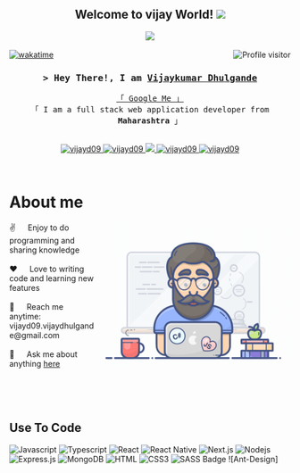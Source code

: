 <!-- Header Section -->
<h2 align="center">
  Welcome to vijay World!
  <img src="https://media.giphy.com/media/hvRJCLFzcasrR4ia7z/giphy.gif" width="28">
</h2>

<p align="center">
  <a href="https://github.com/vijayd09">
    <img src="https://readme-typing-svg.herokuapp.com/?lines=Self%20Taught%20Programmer;Front%20End%20Developer;1.5%2B%20years%20of%20coding%20experience;Always%20learning%20new%20things&center=true&width=380&height=45">
  </a>
</p>

<a href="https://komarev.com/ghpvc/?username=vijayd09">
  <img align="right" src="https://komarev.com/ghpvc/?username=vijayd09&label=Visitors&color=0e75b6&style=flat" alt="Profile visitor" />
</a>

[![wakatime](https://wakatime.com/badge/user/eebb3dd8-d9b2-40de-9b88-6fd6cac99dbc.svg)](https://wakatime.com/@eebb3dd8-d9b2-40de-9b88-6fd6cac99dbc)

<!-- Intro Section -->
<h3 align="center">
  <samp>&gt; Hey There!, I am
    <b><a target="_blank" href="https://vijayd09.com">Vijaykumar Dhulgande</a></b>
  </samp>
</h3>

<p align="center"> 
  <samp>
    <a href="https://www.google.com/search?q=">「 Google Me 」</a>
    <br>
    「 I am a full stack web application developer from <b>Maharashtra</b> 」
    <br>
    <br>
  </samp>
</p>

<p align="center">
  <a href="https://www.vitechharbor.com/" target="blank">
    <img src="https://img.shields.io/badge/Website-DC143C?style=for-the-badge&logo=medium&logoColor=white" alt="vijayd09" />
  </a>
  <a href="https://www.linkedin.com/in/vijay-dhulgande-134580250" target="_blank">
    <img src="https://img.shields.io/badge/LinkedIn-0077B5?style=for-the-badge&logo=linkedin&logoColor=white" alt="vijayd09"/>
  </a>
  <a href="https://twitter.com/_vijayd09" target="_blank">
    <img src="https://img.shields.io/badge/Twitter-1DA1F2?style=for-the-badge&logo=twitter&logoColor=white" />
  </a>
  <a href="https://www.instagram.com/vijaykumarr_09" target="_blank">
    <img src="https://img.shields.io/badge/Instagram-fe4164?style=for-the-badge&logo=instagram&logoColor=white" alt="vijayd09" />
  </a> 
  <a href="https://facebook.com/vijayd09.dev" target="_blank">
    <img src="https://img.shields.io/badge/Facebook-20BEFF?&style=for-the-badge&logo=facebook&logoColor=white" alt="vijayd09" />
  </a> 
</p>
<br />

<!-- About Section -->
# About me

<p>
  <img align="right" width="350" src="/assets/programmer.gif" alt="Coding gif" />
  ✌️ &emsp; Enjoy to do programming and sharing knowledge <br/><br/>
  ❤️ &emsp; Love to writing code and learning new features<br/><br/>
  📧 &emsp; Reach me anytime: vijayd09.vijaydhulgande@gmail.com<br/><br/>
  💬 &emsp; Ask me about anything <a href="https://github.com/vijayd09/vijayd09/issues">here</a>
</p>

<br/>
<br/>
<br/>

## Use To Code

![Javascript](https://img.shields.io/badge/Javascript-F0DB4F?style=for-the-badge&labelColor=black&logo=javascript&logoColor=F0DB4F)
![Typescript](https://img.shields.io/badge/Typescript-007acc?style=for-the-badge&labelColor=black&logo=typescript&logoColor=007acc)
![React](https://img.shields.io/badge/-React-61DBFB?style=for-the-badge&labelColor=black&logo=react&logoColor=61DBFB)
![React Native](https://img.shields.io/badge/React_Native-20232A?style=for-the-badge&logo=react&logoColor=61DAFB)
![Next.js](https://img.shields.io/badge/next.js-000000?style=for-the-badge&logo=nextdotjs&logoColor=white)
![Nodejs](https://img.shields.io/badge/Nodejs-3C873A?style=for-the-badge&labelColor=black&logo=node.js&logoColor=3C873A)
![Express.js](https://img.shields.io/badge/Express.js-000000?style=for-the-badge&logo=express&logoColor=white)
![MongoDB](https://img.shields.io/badge/MongoDB-4EA94B?style=for-the-badge&logo=mongodb&logoColor=white)
![HTML](https://img.shields.io/badge/HTML5-E34F26?style=for-the-badge&logo=html5&logoColor=white)
![CSS3](https://img.shields.io/badge/CSS3-1572B6?style=for-the-badge&logo=css3&logoColor=white)
![SASS Badge](https://img.shields.io/badge/Sass-CC6699?style=for-the-badge&logo=sass&logoColor=white)
![Ant-Design]
